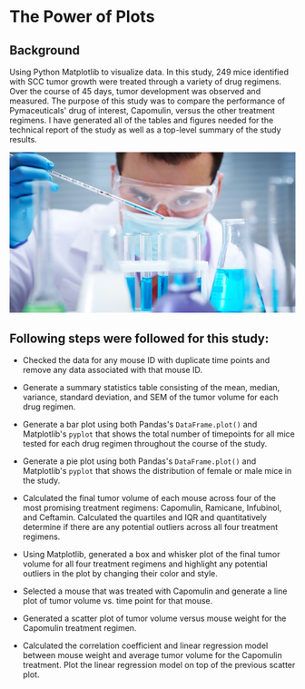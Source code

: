 # The Power of Plots
## Background

  Using Python Matplotlib to visualize data. In this study, 249 mice identified with SCC tumor growth were treated through a variety of drug regimens. Over the course of 45 days, tumor development was observed and measured. The purpose of this study was to compare the performance of Pymaceuticals' drug of interest, Capomulin, versus the other treatment regimens. I have generated all of the tables and figures needed for the technical report of the study as well as a top-level summary of the study results.

![Laboratory](Images/Laboratory.jpg)

## Following steps were followed for this study:

* Checked the data for any mouse ID with duplicate time points and remove any data associated with that mouse ID.


* Generate a summary statistics table consisting of the mean, median, variance, standard deviation, and SEM of the tumor volume for each drug regimen.

* Generate a bar plot using both Pandas's `DataFrame.plot()` and Matplotlib's `pyplot` that shows the total number of timepoints for all mice tested for each drug regimen throughout the course of the study.


* Generate a pie plot using both Pandas's `DataFrame.plot()` and Matplotlib's `pyplot` that shows the distribution of female or male mice in the study.


* Calculated the final tumor volume of each mouse across four of the most promising treatment regimens: Capomulin, Ramicane, Infubinol, and Ceftamin. Calculated the quartiles and IQR and quantitatively determine if there are any potential outliers across all four treatment regimens.

* Using Matplotlib, generated a box and whisker plot of the final tumor volume for all four treatment regimens and highlight any potential outliers in the plot by changing their color and style.

* Selected a mouse that was treated with Capomulin and generate a line plot of tumor volume vs. time point for that mouse.

* Generated a scatter plot of tumor volume versus mouse weight for the Capomulin treatment regimen.

* Calculated the correlation coefficient and linear regression model between mouse weight and average tumor volume for the Capomulin treatment. Plot the linear regression model on top of the previous scatter plot.


